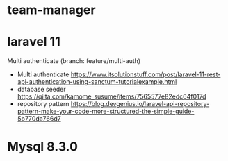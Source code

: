 # team-manager

# laravel 11
Multi authenticate (branch: feature/multi-auth)
- Multi authenticate https://www.itsolutionstuff.com/post/laravel-11-rest-api-authentication-using-sanctum-tutorialexample.html
- database seeder https://qiita.com/kamome_susume/items/7565577e82edc64f017d
- repository pattern https://blog.devgenius.io/laravel-api-repository-pattern-make-your-code-more-structured-the-simple-guide-5b770da766d7
# Mysql 8.3.0
